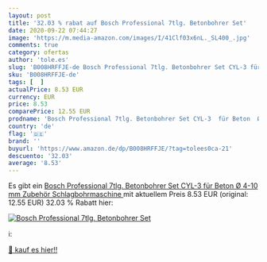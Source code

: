 ```yaml
---
layout: post
title: '32.03 % rabat auf Bosch Professional 7tlg. Betonbohrer Set'
date: 2020-09-22 07:44:27
image: 'https://m.media-amazon.com/images/I/41Clf03x6nL._SL400_.jpg'
comments: true
category: ofertas
author: 'tole.es'
slug: 'B008HRFFJE-de Bosch Professional 7tlg. Betonbohrer Set CYL-3 für Beton Ø...'
sku: 'B008HRFFJE-de'
tags: [  ]
actualPrice: 8.53 EUR
currency: EUR
price: 8.53
comparePrice: 12.55 EUR
prodname: 'Bosch Professional 7tlg. Betonbohrer Set CYL-3  für Beton  Ø 4-10 mm  Zubehör Schlagbohrmaschine '
country: 'de'
flag: '🇩🇪'
brand: ''
buyurl: 'https://www.amazon.de/dp/B008HRFFJE/?tag=tolees0ca-21'
descuento: '32.03'
average: '8.53'
---
```


Es gibt ein [Bosch Professional 7tlg. Betonbohrer Set CYL-3  für Beton  Ø 4-10 mm  Zubehör Schlagbohrmaschine ](https://www.amazon.de/dp/B008HRFFJE/?tag=tolees0ca-21) mit aktuellem Preis 8.53 EUR (original: 12.55 EUR) 32.03 % Rabatt hier:

[![Bosch Professional 7tlg. Betonbohrer Set](https://m.media-amazon.com/images/I/41Clf03x6nL._SL400_.jpg)](https://www.amazon.de/dp/B008HRFFJE/?tag=tolees0ca-21)

ℹ️:


[🛒 kauf es hier!!](https://www.amazon.de/dp/B008HRFFJE/?tag=tolees0ca-21)
